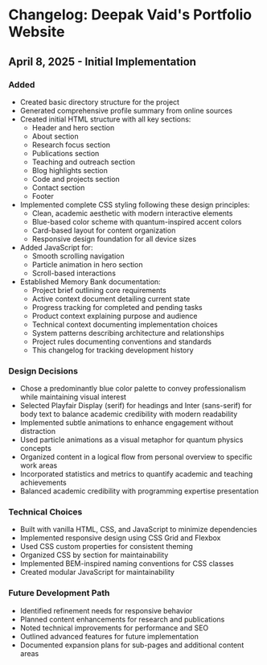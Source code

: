# Changelog: Deepak Vaid's Portfolio Website

## April 8, 2025 - Initial Implementation

### Added
- Created basic directory structure for the project
- Generated comprehensive profile summary from online sources
- Created initial HTML structure with all key sections:
  - Header and hero section
  - About section
  - Research focus section
  - Publications section
  - Teaching and outreach section
  - Blog highlights section
  - Code and projects section
  - Contact section
  - Footer
- Implemented complete CSS styling following these design principles:
  - Clean, academic aesthetic with modern interactive elements
  - Blue-based color scheme with quantum-inspired accent colors
  - Card-based layout for content organization
  - Responsive design foundation for all device sizes
- Added JavaScript for:
  - Smooth scrolling navigation
  - Particle animation in hero section
  - Scroll-based interactions
- Established Memory Bank documentation:
  - Project brief outlining core requirements
  - Active context document detailing current state
  - Progress tracking for completed and pending tasks
  - Product context explaining purpose and audience
  - Technical context documenting implementation choices
  - System patterns describing architecture and relationships
  - Project rules documenting conventions and standards
  - This changelog for tracking development history

### Design Decisions
- Chose a predominantly blue color palette to convey professionalism while maintaining visual interest
- Selected Playfair Display (serif) for headings and Inter (sans-serif) for body text to balance academic credibility with modern readability
- Implemented subtle animations to enhance engagement without distraction
- Used particle animations as a visual metaphor for quantum physics concepts
- Organized content in a logical flow from personal overview to specific work areas
- Incorporated statistics and metrics to quantify academic and teaching achievements
- Balanced academic credibility with programming expertise presentation

### Technical Choices
- Built with vanilla HTML, CSS, and JavaScript to minimize dependencies
- Implemented responsive design using CSS Grid and Flexbox
- Used CSS custom properties for consistent theming
- Organized CSS by section for maintainability
- Implemented BEM-inspired naming conventions for CSS classes
- Created modular JavaScript for maintainability

### Future Development Path
- Identified refinement needs for responsive behavior
- Planned content enhancements for research and publications
- Noted technical improvements for performance and SEO
- Outlined advanced features for future implementation
- Documented expansion plans for sub-pages and additional content areas

